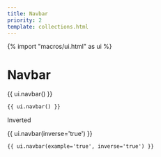 ```yaml
---
title: Navbar
priority: 2
template: collections.html
---
```

{% import "macros/ui.html" as ui %}

# Navbar

<div class="docs-example">
  {{ ui.navbar() }}
</div>

```html
{{ ui.navbar() }}
```

Inverted

<div class="docs-example">
  {{ ui.navbar(inverse='true') }}
</div>

```html
{{ ui.navbar(example='true', inverse='true') }}
```